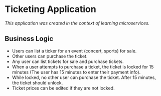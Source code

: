 # Ticketing Application

_This application was created in the context of learning microservices._

## Business Logic

- Users can list a ticker for an event (concert, sports) for sale.
- Other users can purchase the ticket.
- Any user can list tickets for sale and purchase tickets.
- When a user attempts to purchase a ticket, the ticket is locked for 15 minutes
  (The user has 15 minutes to enter their payment info).
- While locked, no other user can purchase the ticket. After 15 minutes, the ticket should unlock.
- Ticket prices can be edited if they are not locked.

